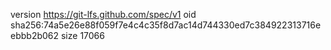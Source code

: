 version https://git-lfs.github.com/spec/v1
oid sha256:74a5e26e88f059f7e4c4c35f8d7ac14d744330ed7c384922313716eebbb2b062
size 17066
